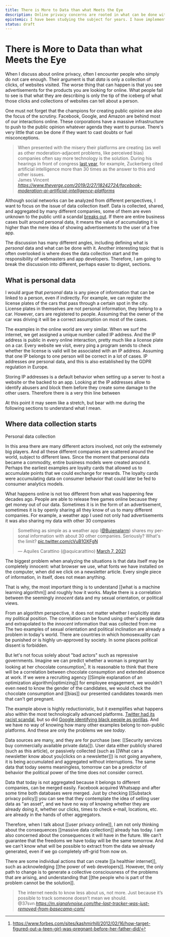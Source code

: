 ```yaml
---
title: There is More to Data than what Meets the Eye
description: Online privacy concerns are rooted in what can be done with user data. However there is little effort in explaining the far reaches of data collection
epistemic: I have been studying the subject for years. I have implemented my own data analysis algorithms and analytics service
status: draft
---
```

# There is More to Data than what Meets the Eye
When I discuss about online privacy, often I encounter people who simply do not care enough. Their argument is that *data* is only a collection of clicks, of websites visited. The worse thing that can happen is that you see advertisements for the products you are looking for online. What people fail to see is that what they are describing is only the tip of the iceberg of what those clicks and collections of websites can tell about a person. 

One must not forget that the champions for creating public opinion are also the focus of the scrutiny. Facebook, Google, and Amazon are behind most of our interactions online. These corporations have a massive infrastructure to push to the public opinion whatever agenda they want to pursue. There's very little that can be done if they want to cast doubts or fuel misconceptions. 

<blockquote class="quoteback" darkmode="" data-title="AI%20won%E2%80%99t%20relieve%20the%20misery%20of%20Facebook%E2%80%99s%20human%20moderators" data-author="James Vincent" cite="https://www.theverge.com/2019/2/27/18242724/facebook-moderation-ai-artificial-intelligence-platforms">
When presented with the misery their platforms are creating (as well as other moderation-adjacent problems, like perceived bias) companies often say more technology is the solution. During his hearings in front of congress <a href="https://www.theverge.com/2018/4/11/17226356/mark-zuckerberg-congress-hearing-house-energy-commerce-takeaways" target="_blank" rel="noopener">last year</a>, for example, Zuckerberg cited artificial intelligence more than 30 times as the answer to this and other issues. 
<footer>James Vincent <cite><a href="https://www.theverge.com/2019/2/27/18242724/facebook-moderation-ai-artificial-intelligence-platforms">https://www.theverge.com/2019/2/27/18242724/facebook-moderation-ai-artificial-intelligence-platforms</a></cite></footer>
</blockquote>
<script note="" src="https://cdn.jsdelivr.net/gh/Blogger-Peer-Review/quotebacks@1/quoteback.js"></script>

Although social networks can be analyzed from different perspectives, I want to focus on the issue of data collection itself. Data is collected, shared, and aggregated by many different companies, some of them are even unknown to the public until a scandal [breaks out](https://www.troyhunt.com/data-enrichment-people-data-labs-and-another-622m-email-addresses/). If there are entire business cases built around personal data, it means the value of accumulating it is higher than the mere idea of showing advertisements to the user of a free app. 

The discussion has many different angles, including defining what is *personal* data and what can be done with it. Another interesting topic that is often overlooked is where does the data collection start and the responsibility of webmasters and app developers. Therefore, I am going to break the discussion into different, perhaps easier to digest, sections. 

## What is personal data
I would argue that *personal* data is any piece of information that can be linked to a person, even if indirectly. For example, we can register the license plates of the cars that pass through a certain spot in the city. License plates in themselves are not personal information, they belong to a car. However, cars are registered to people. Assuming that the owner of the car was driving it will be a correct assumption on most of the cases. 

The examples in the online world are very similar. When we surf the internet, we get assigned a unique number called IP address. And the IP address is public in every online interaction, pretty much like a license plate on a car. Every website we visit, every ping a program sends to check whether the license is valid will be associated with an IP address. Assuming that one IP belongs to one person will be correct in a lot of cases. IP addresses *are* personal data, and this is also established by the GDPR regulation in Europe. 

Storing IP addresses is a default behavior when setting up a server to host a website or the backed to an app. Looking at the IP addresses allow to identify abusers and block them before they create some damage to the other users. Therefore there is a very thin line between 

At this point it may seem like a stretch, but bear with me during the following sections to understand what I mean. 

## Where data collection starts
Personal data collection

In this area there are many different actors involved, not only the extremely big players. And all these different companies are scattered around the world, subject to different laws. Since the moment that personal data became a commodity, entire business models were created around it. Perhaps the earliest examples are loyalty cards that allowed us to accumulate points that we could exchange for rewards. The loyalty cards were accumulating data on consumer behavior that could later be fed to consumer analytics models. 

What happens online is not too different from what was happening few decades ago. People are able to release free games online because they get money out of our data. Sometimes it is in the form of an advertisement, sometimes it is by openly sharing all they know of us to many different companies. For example, a weather app I used not only had advertisements it was also sharing my data with other 30 companies

<blockquote class="twitter-tweet"><p lang="en" dir="ltr">Something as simple as a weather app (<a href="https://twitter.com/Buienalarm?ref_src=twsrc%5Etfw">@Buienalarm</a>) shares my personal information with about 30 other companies. Seriously? What&#39;s the limit? <a href="https://t.co/cVuB1OXFgN">pic.twitter.com/cVuB1OXFgN</a></p>&mdash; Aquiles Carattino (@aquicarattino) <a href="https://twitter.com/aquicarattino/status/1368493316854194182?ref_src=twsrc%5Etfw">March 7, 2021</a></blockquote> <script async src="https://platform.twitter.com/widgets.js" charset="utf-8"></script> 

The biggest problem when analyzing the situations is that data itself may be completely innocent: what browser we use, what fonts we have installed on the computer, when did we click on a newsletter article. Every single piece of information, in itself, does not mean anything. 

That is why, the most important thing is to understand [[what is a machine learning algorithm]] and roughly how it works. Maybe there is a correlation between the seemingly *innocent* data and my sexual orientation, or political views. 

From an algorithm perspective, it does not matter whether I explicitly state my political position. The correlation can be found using other's people data and extrapolated to the *innocent* information that was collected from me The two examples of sexual orientation and political inclination are already a problem in today's world. There are countries in which homosexuality can be punished or is highly un-approved by society. In some places political dissent is forbidden. 

But let's not focus solely about "bad actors" such as repressive governments. Imagine we can predict whether a woman is pregnant by looking at her chocolate consumption[^1]. It is reasonable to think that there will be a correlation between chocolate consumption and extended absence at work. If we were a recruiting agency [[Simple explanation of an optimization algorithm|optimizing]] for employee engagement, we wouldn't even need to know the gender of the candidates, we would check the chocolate consumption and [[bias]] our presented candidates towards men that can't get pregnant. 

The example above is highly reductionistic, but it exemplifies what happens also within the most technologically advanced platforms. [Twitter had its racist scandal](https://www.theguardian.com/technology/2020/sep/21/twitter-apologises-for-racist-image-cropping-algorithm), but so did [Google identifying black people as gorillas](https://www.wired.com/story/when-it-comes-to-gorillas-google-photos-remains-blind/). And we have no way of knowing how many other examples belong to non-public platforms. And these are only the problems we see *today*.

Data sources are many, and they are for purchase (see: [[Security services buy commercially available private data]]). User data either publicly shared (such as this article), or passively collected (such as [[What can a newsletter know about you|clicks on a newsletter]]) is not going anywhere, it is being accumulated and aggregated without interruptions. The same data that today seems meaningless, tomorrow can be a predictor of behavior the political power of the time does not consider correct. 

Data that today is not aggregated because it belongs to different companies, can be merged easily. Facebook acquired Whatsapp and after some time both databases were merged. Just by checking [[Substack privacy policy]] you can see that they contemplate the idea of selling user data as "an asset", and we have no way of knowing whether they are already doing it, whether our clicks, times to check e-mail, locations, etc. are already in the hands of other aggregators. 

Therefore, when I talk about [[user privacy online]], I am not only thinking about the consequences [[massive data collection]] already has today. I am also concerned about the consequences it will have in the future. We can't guarantee that the freedoms we have today will be the same tomorrow. And we can't know what will be possible to extract from the data we already generated, even if we go completely off-grid from now on. 

There are some individual actions that can create [[a healthier internet]], such as acknowledging [[the power of web developers]]. However, the only path to change is to generate a collective consciousness of the problems that are arising, and understanding that [[the people who is part of the problem cannot be the solution]]. 

<blockquote class="quoteback" darkmode="" data-title="The%20last%20tracker%20was%20just%20removed%20from%20Basecamp.com" data-author="@37svn" cite="https://m.signalvnoise.com/the-last-tracker-was-just-removed-from-basecamp-com/">
The internet needs to know less about us, not more. Just because it’s possible to track someone doesn’t mean we should.
<footer>@37svn <cite><a href="https://m.signalvnoise.com/the-last-tracker-was-just-removed-from-basecamp-com/">https://m.signalvnoise.com/the-last-tracker-was-just-removed-from-basecamp-com/</a></cite></footer>
</blockquote>
<script note="" src="https://cdn.jsdelivr.net/gh/Blogger-Peer-Review/quotebacks@1/quoteback.js"></script>


[^1]: https://www.forbes.com/sites/kashmirhill/2012/02/16/how-target-figured-out-a-teen-girl-was-pregnant-before-her-father-did/
[^2]: https://www.theverge.com/2019/2/27/18242724/facebook-moderation-ai-artificial-intelligence-platforms